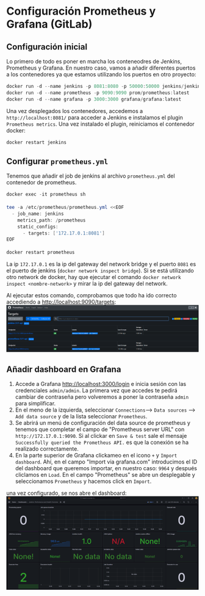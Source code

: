 # Configuración Prometheus y Grafana (GitLab)
## Configuración inicial
Lo primero de todo es poner en marcha los conteneodres de Jenkins, Prometheus y Grafana. En nuestro caso, vamos a añadir diferentes puertos a los contenedores ya que estamos utilizando los puertos en otro proyecto:
```powershell
docker run -d --name jenkins -p 8081:8080 -p 50000:50000 jenkins/jenkins:latest
docker run -d --name prometheus -p 9090:9090 prom/prometheus:latest
docker run -d --name grafana -p 3000:3000 grafana/grafana:latest
```

Una vez desplegados los contenedores, accedemos a `http://localhost:8081/` para acceder a Jenkins e instalamos el plugin `Prometheus metrics`. Una vez instalado el plugin, reiniciamos el contenedor docker:
```powershell
docker restart jenkins
```

## Configurar `prometheus.yml`
Tenemos que añadir el job de jenkins al archivo `prometheus.yml` del contenedor de prometheus.
```powershell
docker exec -it prometheus sh

tee -a /etc/prometheus/prometheus.yml <<EOF
  - job_name: jenkins
    metrics_path: /prometheus
    static_configs:
      - targets: ['172.17.0.1:8081']
EOF

docker restart prometheus
```
La ip `172.17.0.1` es la ip del gateway del network bridge y el puerto `8081` es el puerto de jenkins (`docker network inspect bridge`). Si se está utilizando otro network de docker, hay que ejecutar el comando `docker network inspect <nombre-network>` y mirar la ip del gateway del network.

Al ejecutar estos comando, comprobamos que todo ha ido correcto accediendo a [http://localhost:9090/targets](http://localhost:9090/targets):
<img src="https://github.com/sfl0r3nz05/SecDelivAutoIoT/blob/master/docs/images/Jenkins-Prometheus-targets.PNG" alt="http://localhost:9090/targets">

## Añadir dashboard en Grafana
1. Accede a Grafana [http://localhost:3000/login](http://localhost:3000/login) e inicia sesión con las credenciales `admin/admin`. La primera vez que accedes te pedirá cambiar de contraseña pero volveremos a poner la contraseña `admin` para simplificar.
2. En el meno de la izquierda, seleccionar `Connections`--> `Data sources` --> `Add data source` y de la lista seleccionar `Prometheus`. 
3. Se abrirá un menú de configuración del data source de prometheus y tenemos que completar el campo de "Prometheus server URL" con `http://172.17.0.1:9090`. Si al clickar en `Save & test` sale el mensaje `Successfully queried the Prometheus API.` es que la conexión se ha realizado correctamente.
4. En la parte superior de Grafana clickameo en el icono `+` y `Import dashboard`. Ahí, en el campo "Import via grafana.com" introducimos el ID del dashboard que queremos importar, en nuestro caso: `9964` y después cliclamos en `Load`. En el campo "Prometheus" se abre un desplegable y seleccionamos `Prometheus` y hacemos click en `Import`.

una vez configurado, se nos abre el dashboard:
<img src="https://github.com/sfl0r3nz05/SecDelivAutoIoT/blob/master/docs/images/Jenkins-Dashboard-1.PNG" alt="Primer dashboard de Jenkins">
